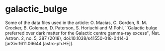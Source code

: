 # galactic_bulge
Some of the data files used in the article: 
O. Macias, C. Gordon, R. M. Crocker, B. Coleman, D. Paterson, S. Horiuchi and M.Pohl,
``Galactic bulge preferred over dark matter for the Galactic centre gamma-ray excess'', Nat. Astron. 2, no. 5, 387 (2018),
  doi:10.1038/s41550-018-0414-3 [arXiv:1611.06644 [astro-ph.HE]].

